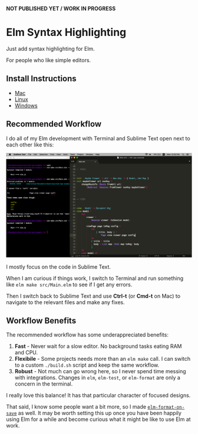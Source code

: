 **NOT PUBLISHED YET / WORK IN PROGRESS**


# Elm Syntax Highlighting

Just add syntax highlighting for Elm.

For people who like simple editors.


## Install Instructions

- [Mac](install/mac.md)
- [Linux](install/linux.md)
- [Windows](install/windows.md)


## Recommended Workflow

I do all of my Elm development with Terminal and Sublime Text open next to each other like this:

![Recommended Workflow](install/images/workflow.png)

I mostly focus on the code in Sublime Text.

When I am curious if things work, I switch to Terminal and run something like `elm make src/Main.elm` to see if I get any errors.

Then I switch back to Sublime Text and use **Ctrl-t** (or **Cmd-t** on Mac) to navigate to the relevant files and make any fixes.


## Workflow Benefits

The recommended workflow has some underappreciated benefits:

1. **Fast** - Never wait for a slow editor. No background tasks eating RAM and CPU.
2. **Flexibile** - Some projects needs more than an `elm make` call. I can switch to a custom `./build.sh` script and keep the same workflow.
3. **Robust** - Not much can go wrong here, so I never spend time messing with integrations. Changes in `elm`, `elm-test`, or `elm-format` are only a concern in the terminal.

I really love this balance! It has that particular character of focused designs.

That said, I know some people want a bit more, so I made [`elm-format-on-save`](https://github.com/evancz/elm-format-on-save) as well. It may be worth setting this up once you have been happily using Elm for a while and become curious what it might be like to use Elm at work.
